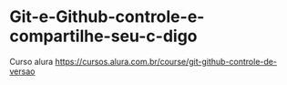 # Git-e-Github-controle-e-compartilhe-seu-c-digo
Curso alura https://cursos.alura.com.br/course/git-github-controle-de-versao
